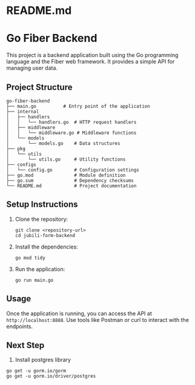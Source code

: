 # README.md

# Go Fiber Backend

This project is a backend application built using the Go programming language and the Fiber web framework. It provides a simple API for managing user data.

## Project Structure

```
go-fiber-backend
├── main.go          # Entry point of the application
├── internal
│   ├── handlers
│   │   └── handlers.go  # HTTP request handlers
│   ├── middleware
│   │   └── middleware.go # Middleware functions
│   └── models
│       └── models.go    # Data structures
├── pkg
│   └── utils
│       └── utils.go     # Utility functions
├── configs
│   └── config.go        # Configuration settings
├── go.mod               # Module definition
├── go.sum               # Dependency checksums
└── README.md            # Project documentation
```

## Setup Instructions

1. Clone the repository:
   ```
   git clone <repository-url>
   cd jubili-form-backend
   ```

2. Install the dependencies:
   ```
   go mod tidy
   ```

3. Run the application:
   ```
   go run main.go
   ```

## Usage

Once the application is running, you can access the API at `http://localhost:8888`. Use tools like Postman or curl to interact with the endpoints.

## Next Step
1. Install postgres library
```
go get -u gorm.io/gorm
go get -u gorm.io/driver/postgres
```